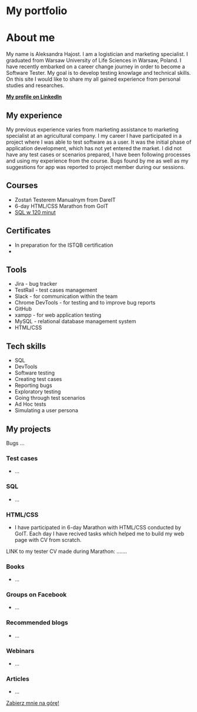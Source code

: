 # My portfolio

# About me
My name is Aleksandra Hajost. I am a logistician and marketing specialist. I graduated from Warsaw University of Life Sciences in Warsaw, Poland. I have recently embarked on a career change journey in order to become a Software Tester. My goal is to develop testing knowlage and technical skills. On this site I would like to share my all gained experience from personal studies and researches.

__[My profile on LinkedIn](https://www.linkedin.com/in/aleksandra-hajost/)__

## My experience

My previous experience varies from marketing assistance to marketing specialist at an agricultural company.
I my career I have participated in a project where I was able to test software as a user. It was the initial phase of application development, which has not yet entered the market. I did not have any test cases or scenarios prepared, I have been following processes and using my experience from the course. Bugs found by me as well as my suggestions for app was reported to project member during our sessions.

## Courses
- Zostań Testerem Manualnym from DareIT
- 6-day HTML/CSS Marathon from GoIT
- [SQL w 120 minut](https://www.kursysql.pl/szkolenie-sql-w-120-minut/)

## Certificates
- In preparation for the ISTQB certification
-  

## Tools
- Jira - bug tracker
- TestRail - test cases management
- Slack - for communication within the team
- Chrome DevTools - for testing and to improve bug reports
- GitHub
- xampp - for web application testing
- MySQL - relational database management system
- HTML/CSS

## Tech skills
- SQL
- DevTools
- Software testing
- Creating test cases
- Reporting bugs
- Exploratory testing
- Going through test scenarios
- Ad Hoc tests
- Simulating a user persona

## My projects
Bugs
...

### Test cases
- ...

### SQL
- ...

### HTML/CSS
- I have participated in 6-day Marathon with HTML/CSS conducted by GoIT. Each day I have recived tasks which helped me to build my web page with CV from scratch.

LINK to my tester CV made during Marathon: .......
### Books
- ...

### Groups on Facebook
- ...

### Recommended blogs
- ...

### Webinars
- ...

### Articles
- ...

<a href="#" title="Do góry!">Zabierz mnie na górę!</a>
